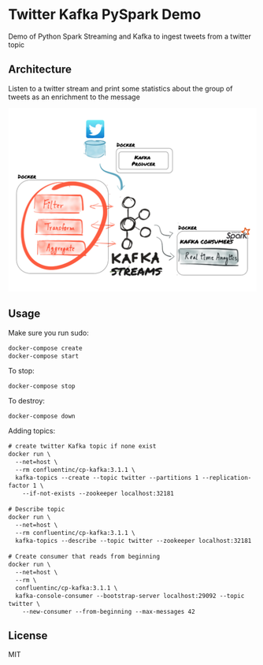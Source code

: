 # Twitter Kafka PySpark Demo

Demo of Python Spark Streaming and Kafka to ingest tweets from a twitter topic

## Architecture

Listen to a twitter stream and print some statistics about the group of tweets as an enrichment to the message

![alt text](architecture.png "Title")

## Usage

Make sure you run sudo:
```
docker-compose create
docker-compose start
```

To stop:
```
docker-compose stop
```

To destroy:
```
docker-compose down
```

Adding topics:

```
# create twitter Kafka topic if none exist
docker run \
  --net=host \
  --rm confluentinc/cp-kafka:3.1.1 \
  kafka-topics --create --topic twitter --partitions 1 --replication-factor 1 \
    --if-not-exists --zookeeper localhost:32181

# Describe topic
docker run \
  --net=host \
  --rm confluentinc/cp-kafka:3.1.1 \
  kafka-topics --describe --topic twitter --zookeeper localhost:32181

# Create consumer that reads from beginning
docker run \
  --net=host \
  --rm \
  confluentinc/cp-kafka:3.1.1 \
  kafka-console-consumer --bootstrap-server localhost:29092 --topic twitter \
    --new-consumer --from-beginning --max-messages 42
```

## License

MIT
